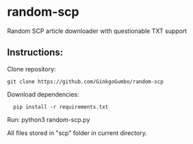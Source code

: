# random-scp
Random SCP article downloader with questionable TXT support

## Instructions:

Clone repository:
```
git clone https://github.com/GinkgoGumbo/random-scp
```

Download dependencies:
```
  pip install -r requirements.txt
```

Run:
python3 random-scp.py

All files stored in "scp" folder in current directory.
